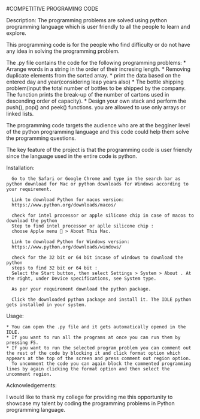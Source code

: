 #COMPETITIVE PROGRAMING CODE

Description:
  The programming problems are solved using python programming language which is user friendly to all the people to learn and explore.
  
  This programming code is for the people who find difficulty or do not have any idea in solving the programming problem.
  
  The .py file contains the code for the following programming problems:
      * Arrange words in a string in the order of their incresing length.
      * Removing duplicate elements from the sorted array.
      * print the data based on the entered day and year(considering leap years also)
      * The bottle shipping problem(input the total number of bottles to be shipped by the company. The function prints the break-up of the number of cartons used in descending order of capacity).
      * Design your own stack and perform the push(), pop() and peek() functions. you are allowed to use only arrays or linked lists.
  
  The programming code targets the audience who are at the begginer level of the python programming language and this code could help them solve the programming questions.

  The key feature of the project is that the programming code is user friendly since the language used in the entire code is python.

  

Installation:

      Go to the Safari or Google Chrome and type in the search bar as python download for Mac or python downloads for Windows according to your requirement.
      
      Link to download Python for macos version:
      https://www.python.org/downloads/macos/

      check for intel processor or apple silicone chip in case of macos to download the python
      Step to find intel processor or aplle silicone chip : 
      choose Apple menu  > About This Mac.
      
      Link to download Python for Windows version:
      https://www.python.org/downloads/windows/
      
      check for the 32 bit or 64 bit incase of windows to download the python
      steps to find 32 bit or 64 bit :
      Select the Start button, then select Settings > System > About . At the right, under Device specifications, see System type.

      As per your requirement download the python package.

      Click the downloaded python package and install it. The IDLE python gets installed in your system.

      

Usage:


    * You can open the .py file and it gets automatically opened in the IDLE.
    * If you want to run all the programs at once you can run them by pressing F5.
    * If you want to run the selected program problem you can comment out the rest of the code by blocking it and click format option which appears at the top of the screen and press comment out region option.
      To uncomment the code you can again block the commented programming lines by again clicking the format option and then select the uncomment region.


Acknowledgements:

I would like to thank my college for providing me this opportunity to showcase my talent by coding the programming problems in Python programming language.

    
      
   
